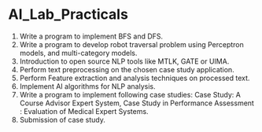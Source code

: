 # AI_Lab_Practicals

1. Write a program to implement BFS and DFS.
2. Write a program to develop robot traversal problem using Perceptron models, and multi-category models.
3. Introduction to open source NLP tools like MTLK, GATE or UIMA.
4. Perform text preprocessing on the chosen case study application.
5. Perform Feature extraction and analysis techniques on processed text.
6. Implement AI algorithms for NLP analysis.
7. Write a program to implement following case studies: Case Study: A Course Advisor Expert System, Case Study in Performance Assessment : Evaluation of Medical Expert Systems.
8. Submission of case study.
